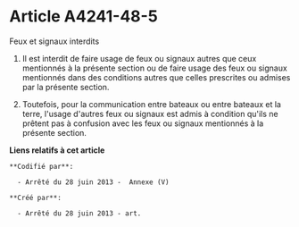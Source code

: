 # Article A4241-48-5

Feux et signaux interdits 

1. Il est interdit de faire usage de feux ou signaux autres que ceux mentionnés à la présente section ou de faire usage des
feux ou signaux mentionnés dans des conditions autres que celles prescrites ou admises par la présente section. 

2. Toutefois, pour la communication entre bateaux ou entre bateaux et la terre, l'usage d'autres feux ou signaux est admis à
condition qu'ils ne prêtent pas à confusion avec les feux ou signaux mentionnés à la présente section.

**Liens relatifs à cet article**

	**Codifié par**:

	  - Arrêté du 28 juin 2013 -  Annexe (V)

	**Créé par**:

	  - Arrêté du 28 juin 2013 - art.
